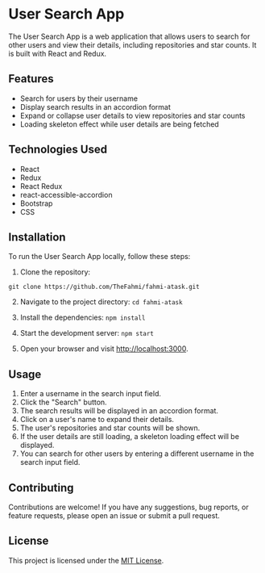 # User Search App

The User Search App is a web application that allows users to search for other users and view their details, including repositories and star counts. It is built with React and Redux.

## Features

- Search for users by their username
- Display search results in an accordion format
- Expand or collapse user details to view repositories and star counts
- Loading skeleton effect while user details are being fetched

## Technologies Used

- React
- Redux
- React Redux
- react-accessible-accordion
- Bootstrap
- CSS

## Installation

To run the User Search App locally, follow these steps:

1. Clone the repository:

`git clone https://github.com/TheFahmi/fahmi-atask.git`

2. Navigate to the project directory:
`cd fahmi-atask`

3. Install the dependencies:
`npm install`

4. Start the development server:
`npm start`

5. Open your browser and visit [http://localhost:3000](http://localhost:3000).

## Usage

1. Enter a username in the search input field.
2. Click the "Search" button.
3. The search results will be displayed in an accordion format.
4. Click on a user's name to expand their details.
5. The user's repositories and star counts will be shown.
6. If the user details are still loading, a skeleton loading effect will be displayed.
7. You can search for other users by entering a different username in the search input field.

## Contributing

Contributions are welcome! If you have any suggestions, bug reports, or feature requests, please open an issue or submit a pull request.

## License

This project is licensed under the [MIT License](LICENSE).